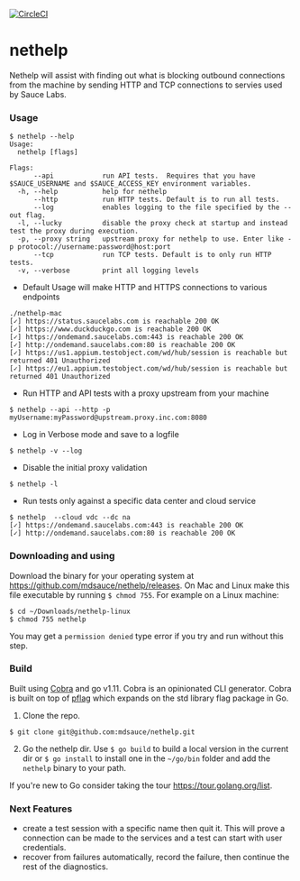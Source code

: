 [![CircleCI](https://circleci.com/gh/mdsauce/nethelp.svg?style=svg)](https://circleci.com/gh/mdsauce/nethelp)

# nethelp
Nethelp will assist with finding out what is blocking outbound connections from the machine by sending HTTP and TCP connections to servies used by Sauce Labs.

### Usage
```
$ nethelp --help
Usage:
  nethelp [flags]

Flags:
      --api            run API tests.  Requires that you have $SAUCE_USERNAME and $SAUCE_ACCESS_KEY environment variables.
  -h, --help           help for nethelp
      --http           run HTTP tests. Default is to run all tests.
      --log            enables logging to the file specified by the --out flag.
  -l, --lucky          disable the proxy check at startup and instead test the proxy during execution.
  -p, --proxy string   upstream proxy for nethelp to use. Enter like -p protocol://username:password@host:port
      --tcp            run TCP tests. Default is to only run HTTP tests.
  -v, --verbose        print all logging levels
```
* Default Usage will make HTTP and HTTPS connections to various endpoints
```
./nethelp-mac
[✓] https://status.saucelabs.com is reachable 200 OK
[✓] https://www.duckduckgo.com is reachable 200 OK
[✓] https://ondemand.saucelabs.com:443 is reachable 200 OK
[✓] http://ondemand.saucelabs.com:80 is reachable 200 OK
[✓] https://us1.appium.testobject.com/wd/hub/session is reachable but returned 401 Unauthorized
[✓] https://eu1.appium.testobject.com/wd/hub/session is reachable but returned 401 Unauthorized
```

* Run HTTP and API tests with a proxy upstream from your machine
```
$ nethelp --api --http -p myUsername:myPassword@upstream.proxy.inc.com:8080

```

* Log in Verbose mode and save to a logfile
```
$ nethelp -v --log
```

* Disable the initial proxy validation
```
$ nethelp -l
```

* Run tests only against a specific data center and cloud service
```
$ nethelp  --cloud vdc --dc na
[✓] https://ondemand.saucelabs.com:443 is reachable 200 OK
[✓] http://ondemand.saucelabs.com:80 is reachable 200 OK
```

### Downloading and using
Download the binary for your operating system at https://github.com/mdsauce/nethelp/releases.
On Mac and Linux make this file executable by running `$ chmod 755`.  For example on a Linux machine:
```
$ cd ~/Downloads/nethelp-linux
$ chmod 755 nethelp
```
You may get a `permission denied` type error if you try and run without this step.

### Build
Built using [Cobra](https://github.com/spf13/cobra) and go v1.11.  Cobra is an opinionated CLI generator. Cobra is built  on top of [pflag](https://github.com/spf13/pflag) which expands on the std library flag package in Go.

1. Clone the repo.
```
$ git clone git@github.com:mdsauce/nethelp.git
```
2. Go the nethelp dir.  Use `$ go build` to build a local version in the current dir or `$ go install` to install one in the `~/go/bin` folder and add the `nethelp` binary to your path.

If you're new to Go consider taking the tour https://tour.golang.org/list.

### Next Features
* create a test session with a specific name then quit it.  This will prove a connection can be made to the services and a test can start with user credentials.
* recover from failures automatically, record the failure, then continue the rest of the diagnostics.
